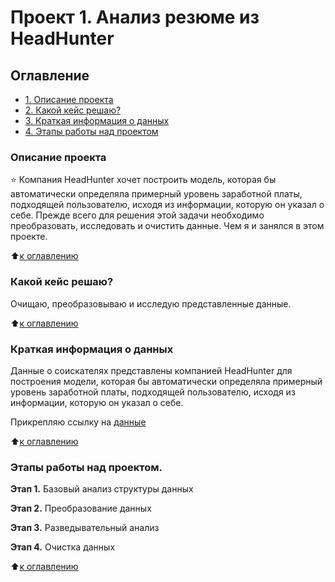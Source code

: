# Проект 1. Анализ резюме из HeadHunter

## Оглавление

- [1. Описание проекта](#описание-проекта)
- [2. Какой кейс решаю?](#какой-кейс-решаю)
- [3. Краткая информация о данных](#краткая-информация-о-данных)
- [4. Этапы работы над проектом](#этапы-работы-над-проектом)

### Описание проекта

⭐ Компания HeadHunter хочет построить модель, которая бы автоматически определяла примерный уровень заработной платы, подходящей пользователю, исходя из информации, которую он указал о себе. Прежде всего для решения этой задачи необходимо преобразовать, исследовать и очистить данные. Чем я и занялся в этом проекте.

⬆️[к оглавлению](#оглавление)

### Какой кейс решаю?

Очищаю, преобразовываю и исследую представленные данные.

⬆️[к оглавлению](#оглавление)

### Краткая информация о данных

Данные о соискателях представлены компанией HeadHunter для построения модели, которая бы автоматически определяла примерный уровень заработной платы, подходящей пользователю, исходя из информации, которую он указал о себе.

Прикрепляю ссылку на [данные](https://disk.yandex.ru/d/0XXH049bgPk_Wg)

⬆️[к оглавлению](#оглавление)

### Этапы работы над проектом.

**Этап 1.**
Базовый анализ структуры данных

**Этап 2.**
Преобразование данных

**Этап 3.**
Разведывательный анализ

**Этап 4.**
Очистка данных

⬆️[к оглавлению](#оглавление)
